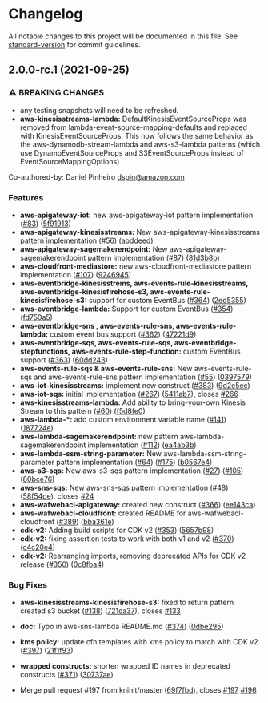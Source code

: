 # Changelog

All notable changes to this project will be documented in this file. See [standard-version](https://github.com/conventional-changelog/standard-version) for commit guidelines.

## 2.0.0-rc.1 (2021-09-25)


### ⚠ BREAKING CHANGES

* any testing snapshots will need to be refreshed.
* **aws-kinesisstreams-lambda:** DefaultKinesisEventSourceProps was removed from lambda-event-source-mapping-defaults and replaced with KinesisEventSourceProps. This now follows the same behavior as the aws-dynamodb-stream-lambda and aws-s3-lambda patterns (which use DynamoEventSourceProps and S3EventSourceProps instead of EventSourceMappingOptions)

Co-authored-by: Daniel Pinheiro <dspin@amazon.com>

### Features

* **aws-apigateway-iot:** new aws-apigateway-iot pattern implementation ([#83](https://github.com/awslabs/aws-solutions-constructs/issues/83)) ([5f91913](https://github.com/awslabs/aws-solutions-constructs/commit/5f919135a9e2a2688d6ca277e6af846b614d8e92))
* **aws-apigateway-kinesisstreams:** New aws-apigateway-kinesisstreams pattern implementation ([#56](https://github.com/awslabs/aws-solutions-constructs/issues/56)) ([abddeed](https://github.com/awslabs/aws-solutions-constructs/commit/abddeed6ae0d60f2af5a89aee170696bb4677810))
* **aws-apigateway-sagemakerendpoint:** New aws-apigateway-sagemakerendpoint pattern implementation ([#87](https://github.com/awslabs/aws-solutions-constructs/issues/87)) ([81d3b8b](https://github.com/awslabs/aws-solutions-constructs/commit/81d3b8b8ed9eabd4f2adbdc63d607975990c62ea))
* **aws-cloudfront-mediastore:** new aws-cloudfront-mediastore pattern implementation ([#107](https://github.com/awslabs/aws-solutions-constructs/issues/107)) ([9246945](https://github.com/awslabs/aws-solutions-constructs/commit/9246945881010af144574e303792b5135c8e762c))
* **aws-eventbridge-kinesisstrems, aws-events-rule-kinesisstreams, aws-eventbridge-kinesisfirehose-s3, aws-events-rule-kinesisfirehose-s3:** support for custom EventBus ([#364](https://github.com/awslabs/aws-solutions-constructs/issues/364)) ([2ed5355](https://github.com/awslabs/aws-solutions-constructs/commit/2ed535576a3ecf9a4e425e63bfa11d52191491a2))
* **aws-eventbridge-lambda:**  Support for custom EventBus ([#354](https://github.com/awslabs/aws-solutions-constructs/issues/354)) ([fd750a5](https://github.com/awslabs/aws-solutions-constructs/commit/fd750a5fc02f23728214bba5ca2909c99cc6adb4))
* **aws-eventbridge-sns , aws-events-rule-sns, aws-events-rule-lambda:** custom event bus support ([#362](https://github.com/awslabs/aws-solutions-constructs/issues/362)) ([47221d9](https://github.com/awslabs/aws-solutions-constructs/commit/47221d9dfa2de30c9c33c74eff62a150cb477db0))
* **aws-eventbridge-sqs, aws-events-rule-sqs, aws-eventbridge-stepfunctions, aws-events-rule-step-function:** custom EventBus support ([#363](https://github.com/awslabs/aws-solutions-constructs/issues/363)) ([60dd243](https://github.com/awslabs/aws-solutions-constructs/commit/60dd24384f38fa39ce120c008ab7ce05964cd15e))
* **aws-events-rule-sqs & aws-events-rule-sns:** New aws-events-rule-sqs and aws-events-rule-sns pattern implementation ([#55](https://github.com/awslabs/aws-solutions-constructs/issues/55)) ([0397579](https://github.com/awslabs/aws-solutions-constructs/commit/03975799433bee20dab9884724a85aa0c669158d))
* **aws-iot-kinesisstreams:** implement new construct ([#383](https://github.com/awslabs/aws-solutions-constructs/issues/383)) ([9d2e5ec](https://github.com/awslabs/aws-solutions-constructs/commit/9d2e5ec2db2ce70d0498bbd133eaf4ed0c922157))
* **aws-iot-sqs:** initial implementation ([#267](https://github.com/awslabs/aws-solutions-constructs/issues/267)) ([5411ab7](https://github.com/awslabs/aws-solutions-constructs/commit/5411ab73301f85ff7a5df1e6425996e2c6e8ffb5)), closes [#266](https://github.com/awslabs/aws-solutions-constructs/issues/266)
* **aws-kinesisstreams-lambda:** Add ability to bring-your-own Kinesis Stream to this pattern ([#60](https://github.com/awslabs/aws-solutions-constructs/issues/60)) ([f5d8fe0](https://github.com/awslabs/aws-solutions-constructs/commit/f5d8fe077c5d3f3c8334c1cf1a16b5cd9a637a64))
* **aws-lambda-*:** add custom environment variable name ([#141](https://github.com/awslabs/aws-solutions-constructs/issues/141)) ([187724e](https://github.com/awslabs/aws-solutions-constructs/commit/187724e16c648824ff75fa40d6b0d13dce50b150))
* **aws-lambda-sagemakerendpoint:** new pattern aws-lambda-sagemakerendpoint implementation ([#112](https://github.com/awslabs/aws-solutions-constructs/issues/112)) ([ea4ab3b](https://github.com/awslabs/aws-solutions-constructs/commit/ea4ab3b71299417cd58177c55dce8a477a4bb2a8))
* **aws-lambda-ssm-string-parameter:** New aws-lambda-ssm-string-parameter pattern implementation ([#64](https://github.com/awslabs/aws-solutions-constructs/issues/64)) ([#175](https://github.com/awslabs/aws-solutions-constructs/issues/175)) ([b0567e4](https://github.com/awslabs/aws-solutions-constructs/commit/b0567e4bd5f5204c7441a4036fdd8b8aa2472975))
* **aws-s3-sqs:** New aws-s3-sqs pattern implementation ([#27](https://github.com/awslabs/aws-solutions-constructs/issues/27)) ([#105](https://github.com/awslabs/aws-solutions-constructs/issues/105)) ([80bce76](https://github.com/awslabs/aws-solutions-constructs/commit/80bce76077117df069b6c4a0ed8a31de8717838c))
* **aws-sns-sqs:** New aws-sns-sqs pattern implementation ([#48](https://github.com/awslabs/aws-solutions-constructs/issues/48)) ([58f54de](https://github.com/awslabs/aws-solutions-constructs/commit/58f54de71b6aa18b130866f10462f65c2b5a80bd)), closes [#24](https://github.com/awslabs/aws-solutions-constructs/issues/24)
* **aws-wafwebacl-apigateway:** created new construct ([#366](https://github.com/awslabs/aws-solutions-constructs/issues/366)) ([ee143ca](https://github.com/awslabs/aws-solutions-constructs/commit/ee143ca595784c2011c32cdc1d23766c7b4581e2))
* **aws-wafwebacl-cloudfront:** created README for aws-wafwebacl-cloudfront ([#389](https://github.com/awslabs/aws-solutions-constructs/issues/389)) ([bba361e](https://github.com/awslabs/aws-solutions-constructs/commit/bba361eb9c486af272fce4f8352c667e4e04cfa7))
* **cdk-v2:** Adding build scripts for CDK v2 ([#353](https://github.com/awslabs/aws-solutions-constructs/issues/353)) ([5657b98](https://github.com/awslabs/aws-solutions-constructs/commit/5657b98ee3e5d999fe65448ae3d3095649937650))
* **cdk-v2:** fixing assertion tests to work with both v1 and v2 ([#370](https://github.com/awslabs/aws-solutions-constructs/issues/370)) ([c4c20e4](https://github.com/awslabs/aws-solutions-constructs/commit/c4c20e46ee253ac06629a4d38a07093c46b9905c))
* **cdk-v2:** Rearranging imports, removing deprecated APIs for CDK v2 release ([#350](https://github.com/awslabs/aws-solutions-constructs/issues/350)) ([0c8fba4](https://github.com/awslabs/aws-solutions-constructs/commit/0c8fba44001fedd549923ac16972b7779e1cdeaf))


### Bug Fixes

* **aws-kinesisstreams-kinesisfirehose-s3:** fixed to return pattern created s3 bucket ([#138](https://github.com/awslabs/aws-solutions-constructs/issues/138)) ([721ca37](https://github.com/awslabs/aws-solutions-constructs/commit/721ca375e6ca9b08e8093e7cb8f839c737de6322)), closes [#133](https://github.com/awslabs/aws-solutions-constructs/issues/133)
* **doc:** Typo in aws-sns-lambda README.md ([#374](https://github.com/awslabs/aws-solutions-constructs/issues/374)) ([0dbe295](https://github.com/awslabs/aws-solutions-constructs/commit/0dbe295bae4f24bb599168b2a0f014fdae69c41c))
* **kms policy:** update cfn templates with kms policy to match with CDK v2 ([#397](https://github.com/awslabs/aws-solutions-constructs/issues/397)) ([21f1f93](https://github.com/awslabs/aws-solutions-constructs/commit/21f1f932e5651e108e5995e89d8bc1c6282dd4f3))
* **wrapped constructs:** shorten wrapped ID names in deprecated constructs ([#371](https://github.com/awslabs/aws-solutions-constructs/issues/371)) ([30737ae](https://github.com/awslabs/aws-solutions-constructs/commit/30737ae187b0231ec8e74e0f9abba59bd5c915a9))


* Merge pull request #197 from knihit/master ([69f7fbd](https://github.com/awslabs/aws-solutions-constructs/commit/69f7fbdde5d3d7cf699ee2098db42ade676073d8)), closes [#197](https://github.com/awslabs/aws-solutions-constructs/issues/197) [#196](https://github.com/awslabs/aws-solutions-constructs/issues/196)
